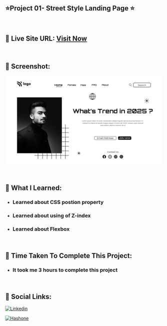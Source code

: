 ## ⭐Project 01- Street Style Landing Page ⭐

<br>

## 📌 Live Site URL: <a href="https://streetstylepage.netlify.app">**Visit Now**</a>

<br>

## 📌 Screenshot:

![project1](./assets/project1.png)

<br>

## 📌 What I Learned:

- ### Learned about CSS postion property
- ### Learned about using of Z-index
- ### Learned about Flexbox

<br>

## 📌 Time Taken To Complete This Project:

- ### It took me 3 hours to complete this project

<br>

## 📌 Social Links:

[![Linkedin](https://img.shields.io/badge/LinkedIn-0077B5?style=for-the-badge&logo=linkedin&logoColor=white)](https://www.linkedin.com/in/nikhilkhetan17/)

[![Hashone](https://img.shields.io/badge/Hashnode-2962FF?style=for-the-badge&logo=hashnode&logoColor=white)](https://nikhilkhetan.hashnode.dev/)
